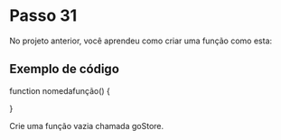 # Passo 31

No projeto anterior, você aprendeu como criar uma função como esta:

## Exemplo de código

function nomedafunção() {

}

Crie uma função vazia chamada goStore.